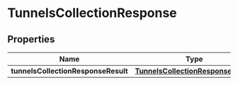 # TunnelsCollectionResponse

## Properties
Name | Type | Description | Notes
------------ | ------------- | ------------- | -------------
**tunnelsCollectionResponseResult** | [**TunnelsCollectionResponseResult**](TunnelsCollectionResponseResult.md) |  |  [optional]
